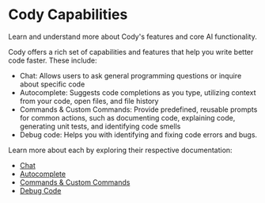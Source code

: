 # Cody Capabilities

<p class="subtitle">
  Learn and understand more about Cody's features and core AI functionality.
</p>

Cody offers a rich set of capabilities and features that help you write better code faster. These include:

- Chat: Allows users to ask general programming questions or inquire about specific code
- Autocomplete: Suggests code completions as you type, utilizing context from your code, open files, and file history
- Commands & Custom Commands: Provide predefined, reusable prompts for common actions, such as documenting code, explaining code, generating unit tests, and identifying code smells
- Debug code: Helps you with identifying and fixing code errors and bugs.

Learn more about each by exploring their respective documentation:

- [Chat](/cody/capabilities/chat.md)
- [Autocomplete](/cody/capabilities/autocomplete.md)
- [Commands & Custom Commands](/cody/capabilities/commands.md)
- [Debug Code](/cody/capabilities/debug-code.md)
